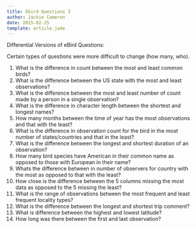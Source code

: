 ```yaml
---
title: Ebird Questions 3
author: Jackie Cameron
date: 2015-02-25
template: article.jade
---
```


Differential Versions of eBird Questions:

Certain types of questions were more difficult to change (how many, who).

1. What is the difference in count between the most and least common birds?
1. What is the difference between the US state with the most and least observations?
1. What is the difference between the most and least number of count made by a person in a single observation?
1. What is the difference in character length between the shortest and longest names?
1. How many months between the time of year has the most observations and that with the least?
1. What is the difference in observation count for the bird in the most number of states/countries and that in the least?
1. What is the difference between the longest and shortest duration of an observation?
1. How many bird species have American in their common name as opposed to those with European in their name?
1. Whats the difference between in number of observers for country with the most as opposed to that with the least?
1. How close is the difference between the 5 columns missing the most data as opposed to the 5 missing the least?
1. What is the range of observations between the most frequent and least frequent locality types?
1. What is the difference between the longest and shortest trip comment?
1. What is difference between the highest and lowest latitude?
1. How long was there between the first and last observation?
